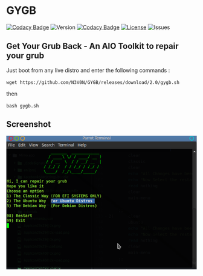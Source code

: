 # GYGB

[![Codacy Badge](https://api.codacy.com/project/badge/Grade/a9e4d4f270c24151aa3cd4e748a64815)](https://www.codacy.com/app/navanchauhan/GYGB?utm_source=github.com&amp;utm_medium=referral&amp;utm_content=navanchauhan/GYGB&amp;utm_campaign=Badge_Grade)
![Version](https://img.shields.io/github/release/navanchauhan/GYGB.svg)
[![Codacy Badge](https://api.codacy.com/project/badge/Grade/a9e4d4f270c24151aa3cd4e748a64815)](https://www.codacy.com/app/navanchauhan/GYGB?utm_source=github.com&utm_medium=referral&utm_content=navanchauhan/GYGB&utm_campaign=badger)
[![License](https://img.shields.io/github/license/navanchauhan/GYGB.svg)]()
![Issues](https://img.shields.io/github/issues/navanchauhan/GYGB.svg)
## Get Your Grub Back - An AIO Toolkit to repair your grub

Just boot from any live distro and enter the following commands :

`wget https://github.com/N3V0N/GYGB/releases/download/2.0/gygb.sh`

then 

`bash gygb.sh`


## Screenshot
![Screenshot](https://raw.githubusercontent.com/navanchauhan/GYGB/master/Docs/SS.png)

